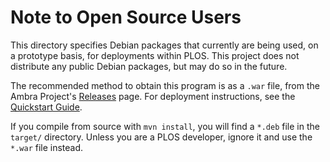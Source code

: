 # Note to Open Source Users #

This directory specifies Debian packages that currently are being used, on a
prototype basis, for deployments within PLOS. This project does not distribute
any public Debian packages, but may do so in the future.

The recommended method to obtain this program is as a `.war` file, from the
Ambra Project's [Releases][release] page. For deployment instructions, see the
[Quickstart Guide][quickstart].

  [release]:    https://plos.github.io/ambraproject/Releases.html
  [quickstart]: https://plos.github.io/ambraproject/Quickstart-Guide.html

If you compile from source with `mvn install`, you will find a `*.deb` file in
the `target/` directory. Unless you are a PLOS developer, ignore it and use the
`*.war` file instead.
